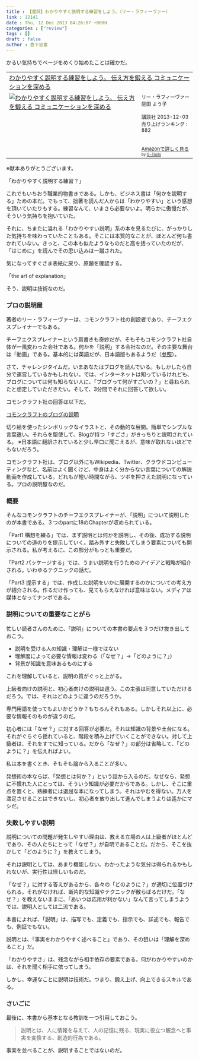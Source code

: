 ```yaml
---
title : 【書評】わかりやすく説明する練習をしよう。（リー・ラフィーヴァー）
link : 12141
date : Thu, 12 Dec 2013 04:26:07 +0000
categories : ["review"]
tags : []
draft : false
author : 倉下忠憲
---
```


かるい気持ちでページをめくり始めたことは確かだ。

<table  border="0" cellpadding="5"><tr><td colspan="2"><a href="http://www.amazon.co.jp/%E3%82%8F%E3%81%8B%E3%82%8A%E3%82%84%E3%81%99%E3%81%8F%E8%AA%AC%E6%98%8E%E3%81%99%E3%82%8B%E7%B7%B4%E7%BF%92%E3%82%92%E3%81%97%E3%82%88%E3%81%86%E3%80%82-%E4%BC%9D%E3%81%88%E6%96%B9%E3%82%92%E9%8D%9B%E3%81%88%E3%82%8B-%E3%82%B3%E3%83%9F%E3%83%A5%E3%83%8B%E3%82%B1%E3%83%BC%E3%82%B7%E3%83%A7%E3%83%B3%E3%82%92%E6%B7%B1%E3%82%81%E3%82%8B-%E3%83%AA%E3%83%BC%E3%83%BB%E3%83%A9%E3%83%95%E3%82%A3%E3%83%BC%E3%83%B4%E3%82%A1%E3%83%BC/dp/4062182637%3FSubscriptionId%3D15SMZCTB9V8NGR2TW082%26tag%3Drashita1000-22%26linkCode%3Dxm2%26camp%3D2025%26creative%3D165953%26creativeASIN%3D4062182637" target="_top">わかりやすく説明する練習をしよう。 伝え方を鍛える コミュニケーションを深める</a><img src="http://www.assoc-amazon.jp/e/ir?t=rashita1000-22&l=ur2&o=9" width="1" height="1" style="border: none;" alt="" /></td></tr><tr><td valign="top"><a href="http://www.amazon.co.jp/%E3%82%8F%E3%81%8B%E3%82%8A%E3%82%84%E3%81%99%E3%81%8F%E8%AA%AC%E6%98%8E%E3%81%99%E3%82%8B%E7%B7%B4%E7%BF%92%E3%82%92%E3%81%97%E3%82%88%E3%81%86%E3%80%82-%E4%BC%9D%E3%81%88%E6%96%B9%E3%82%92%E9%8D%9B%E3%81%88%E3%82%8B-%E3%82%B3%E3%83%9F%E3%83%A5%E3%83%8B%E3%82%B1%E3%83%BC%E3%82%B7%E3%83%A7%E3%83%B3%E3%82%92%E6%B7%B1%E3%82%81%E3%82%8B-%E3%83%AA%E3%83%BC%E3%83%BB%E3%83%A9%E3%83%95%E3%82%A3%E3%83%BC%E3%83%B4%E3%82%A1%E3%83%BC/dp/4062182637%3FSubscriptionId%3D15SMZCTB9V8NGR2TW082%26tag%3Drashita1000-22%26linkCode%3Dxm2%26camp%3D2025%26creative%3D165953%26creativeASIN%3D4062182637" target="_top"><img src="http://ecx.images-amazon.com/images/I/51jm2uy6SoL._SL160_.jpg" border="0" alt="わかりやすく説明する練習をしよう。 伝え方を鍛える コミュニケーションを深める" /></a></td><td valign="top"><font size="-1">リー・ラフィーヴァー 庭田 よう子 <br /><br />講談社  2013-12-03<br />売り上げランキング : 882<br /><br /><br /><a href="http://www.amazon.co.jp/%E3%82%8F%E3%81%8B%E3%82%8A%E3%82%84%E3%81%99%E3%81%8F%E8%AA%AC%E6%98%8E%E3%81%99%E3%82%8B%E7%B7%B4%E7%BF%92%E3%82%92%E3%81%97%E3%82%88%E3%81%86%E3%80%82-%E4%BC%9D%E3%81%88%E6%96%B9%E3%82%92%E9%8D%9B%E3%81%88%E3%82%8B-%E3%82%B3%E3%83%9F%E3%83%A5%E3%83%8B%E3%82%B1%E3%83%BC%E3%82%B7%E3%83%A7%E3%83%B3%E3%82%92%E6%B7%B1%E3%82%81%E3%82%8B-%E3%83%AA%E3%83%BC%E3%83%BB%E3%83%A9%E3%83%95%E3%82%A3%E3%83%BC%E3%83%B4%E3%82%A1%E3%83%BC/dp/4062182637%3FSubscriptionId%3D15SMZCTB9V8NGR2TW082%26tag%3Drashita1000-22%26linkCode%3Dxm2%26camp%3D2025%26creative%3D165953%26creativeASIN%3D4062182637" target="_top">Amazonで詳しく見る</a></font><font size="-2"> by <a href="http://www.goodpic.com/mt/aws/index.html" >G-Tools</a></font></td></tr></table>
※献本ありがとうございます。

「わかりやすく説明する練習？」

これでもいちおう職業的物書きである。しかも、ビジネス書は「何かを説明する」ための本だ。でもって、拙著を読んだ人からは「わかりやすい」という感想を頂いていたりもする。練習なんて、いまさら必要ないよ。明らかに傲慢だが、そういう気持ちを抱いていた。

それに、ちまたに溢れる「わかりやすい説明」系の本を見るたびに、がっかりした気持ちを味わっていたこともある。そこには本質的なことが、ほとんど何も書かれていない。きっと、この本も似たようなものだと高を括っていたのだが、「はじめに」を読んでその思い込みは一蹴された。

気になってすぐさま表紙に戻り、原題を確認する。

「the art of explanation」

そう、説明は技術なのだ。
<H3>プロの説明屋</H3>著者のリー・ラフィーヴァーは、コモンクラフト社の創設者であり、チーフエクスプレイナーでもある。

チーフエクスプレイナーという肩書きも奇妙だが、そもそもコモンクラフト社自体が一風変わった会社である。何かを「説明」する会社なのだ。その主要な舞台は「動画」である。基本的には英語だが、日本語版もあるようだ（<a href="http://www.commoncraft.com/japanese-home">参照</a>）。

さて、チャレンジタイムだ。いまあなたはブログを読んでいる。もしかしたら自分で運営しているかもしれない。では、インターネットは知っているけれども、ブログについては何も知らない人に、「ブログって何がすごいの？」と尋ねられたと想定していただきたい。そして、3分間でそれに回答して欲しい。

コモンクラフト社の回答は以下だ。

<a href="http://www.commoncraft.com/video/blogs-japanese">コモンクラフトのブログの説明</a>

切り絵を使ったシンボリックなイラストと、その動的な展開。簡単でシンプルな言葉遣い。それらを駆使して、Blogが持つ「すごさ」がきっちりと説明されている。
※日本語に翻訳されていると少し早口に聞こえるが、意味が取れないほどでもないだろう。

コモンクラフト社は、ブログ以外にもWikipedia、Twitter、クラウドコンピューティングなど、名前はよく聞くけど、中身はよく分からない言葉についての解説動画を作成している。どれもが短い時間ながら、ツボを押さえた説明になっている。プロの説明屋なのだ。

<H3>概要</H3>そんなコモンクラフトのチーフエクスプレイナーが、「説明」について説明したのが本書である。３つのpartに18のChapterが収められている。

「Part1 構想を練る」では、まず説明とは何かを説明し、その後、成功する説明についての道のりを提示していく。踏み外すと失敗してしまう要素についても開示される。私が考えるに、この部分がもっとも重要だ。

「Part2 パッケージする」では、うまい説明を行うためのアイデアと戦略が紹介される。いわゆるテクニックの話だ。

「Part3 提示する」では、作成した説明をいかに展開するのかについての考え方が紹介される。作るだけ作っても、見てもらえなければ意味はない。メディアは媒体となってナンボである。

<H3>説明についての重要なことがら</H3>忙しい読者さんのために、「説明」についての本書の要点を３つだけ抜き出しておこう。

<ul>
	<li>説明を受ける人の知識・理解は一様ではない</li>
	<li>理解度によって必要な情報は変わる（「なぜ？」→「どのように？」）</li>
	<li>背景が知識を意味あるものにする</li>
</ul>

これを理解していると、説明の質がぐっと上がる。

上級者向けの説明と、初心者向けの説明は違う。この主張は同意していただけるだろう。では、それはどのように違うのだろうか。

専門用語を使ってもよいかどうか？もちろんそれもある。しかしそれ以上に、必要な情報そのものが違うのだ。

初心者には「なぜ？」に対する回答が必要だ。それは知識の背景や土台になる。それがぐらぐら揺れていると、階段を積み上げていくことができない。対して上級者は、それをすでに知っている。だから「なぜ？」の部分は省略して、「どのように？」を伝えればよい。

私は本を書くとき、そもそも論から入ることが多い。

発想術の本ならば、「発想とは何か？」という話から入るのだ。なぜなら、発想に不慣れた人にとっては、そういう知識が必要だからである。しかし、そこに重点を置くと、熟練者には退屈な本になってしまう。それはやむを得ない。万人を満足させることはできないし、初心者を放り出して進んでしまうよりは遙かにマシだ。

<H3>失敗しやすい説明</H3>説明についての問題が発生しやすい理由は、教える立場の人は上級者がほとんどであり、その人たちにとって「なぜ？」が自明であることだ。だから、そこを抜かして「どのように？」を教えてしまう。

それは説明としては、あまり機能しない。わかったような気分は得られるかもしれないが、実行性は怪しいものだ。

「なぜ？」に対する答えがあるから、各々の「どのように？」が適切に位置づけられる。それがなければ、断片的な知識やテクニックが散らばるだけだ。「なぜ？」を教えないままに、「あいつは応用が利かない」なんて言ってしまうようでは、説明人としては二流である。

本書によれば、「説明」は、描写でも、定義でも、指示でも、詳述でも、報告でも、例証でもない。

説明とは、「事実をわかりやすく述べること」であり、その狙いは「理解を深めること」だ。

「わかりやすさ」は、残念ながら相手依存の要素である。何がわかりやすいのかは、それを聞く相手に依ってしまう。

しかし、幸運なことに説明は技術だ。つまり、鍛え上げ、向上できるスキルである。

<H3>さいごに</H3>最後に、本書から基本となる教訓を一つ引用しておこう。

<blockquote>
説明とは、人に情報を与えて、人の記憶に残る、現実に役立つ観念へと事実を変換する、創造的行為である。
</blockquote>

事実を並べることが、説明することではないのだ。
